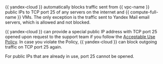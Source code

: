 {{ yandex-cloud }} automatically blocks traffic sent from {{ vpc-name }} public IPs to TCP port 25 of any servers on the internet and {{ compute-full-name }} VMs. The only exception is the traffic sent to Yandex Mail email servers, which is allowed and not blocked.

{{ yandex-cloud }} can provide a special public IP address with TCP port 25 opened upon request to the support team if you follow the [Acceptable Use Policy](https://yandex.ru/legal/cloud_aup/?lang=en). In case you violate the Policy, {{ yandex-cloud }} can block outgoing traffic on TCP port 25 again.

For public IPs that are already in use, port 25 cannot be opened.